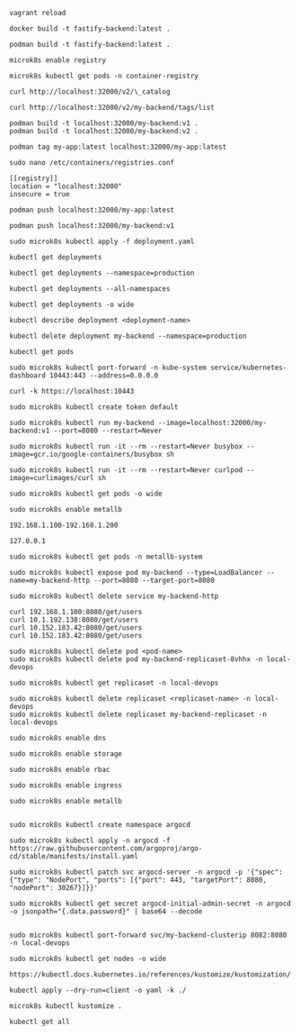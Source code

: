 <!-- reload the vagrant after change in vagrant file -->

```console
vagrant reload
```

```console
docker build -t fastify-backend:latest .
```

```console
podman build -t fastify-backend:latest .
```

<!-- To enable to local registry of docker images -->

```console
microk8s enable registry
```

<!-- To verify the registry -->

```console
microk8s kubectl get pods -n container-registry
```

```console
curl http://localhost:32000/v2/\_catalog
```

<!-- List down all the tags -->

```console
curl http://localhost:32000/v2/my-backend/tags/list
```

<!-- build docker image with podman that will use local registry -->

```console
podman build -t localhost:32000/my-backend:v1 .
podman build -t localhost:32000/my-backend:v2 .
```

<!-- if you have alread image that you need to push on local registry change the tag name -->

```console
podman tag my-app:latest localhost:32000/my-app:latest
```

<!-- change the registries of the podman because it is using https instead of http -->

```console
sudo nano /etc/containers/registries.conf
```

<!-- add -->

```
[[registry]]
location = "localhost:32000"
insecure = true
```

<!-- push the image on registry -->

```console
podman push localhost:32000/my-app:latest
```

```console
podman push localhost:32000/my-backend:v1
```

<!-- To apply deployment file -->

```console
sudo microk8s kubectl apply -f deployment.yaml
```

```console
kubectl get deployments
```

```console
kubectl get deployments --namespace=production
```

```console
kubectl get deployments --all-namespaces
```

```console
kubectl get deployments -o wide
```

```console
kubectl describe deployment <deployment-name>
```

```console
kubectl delete deployment my-backend --namespace=production
```

```console
kubectl get pods
```

<!-- port forward the kubernetes dashboard -->

```console
sudo microk8s kubectl port-forward -n kube-system service/kubernetes-dashboard 10443:443 --address=0.0.0.0
```

<!-- access kubernetes dashboard via curl -->

```console
curl -k https://localhost:10443
```

<!-- To create a token to kubernetes dashboards -->

```console
sudo microk8s kubectl create token default
```

<!-- POD Creation -->

```console
sudo microk8s kubectl run my-backend --image=localhost:32000/my-backend:v1 --port=8080 --restart=Never

```

<!-- POD Debug using BusyBox/curlpod -->

```console
sudo microk8s kubectl run -it --rm --restart=Never busybox --image=gcr.io/google-containers/busybox sh

sudo microk8s kubectl run -it --rm --restart=Never curlpod --image=curlimages/curl sh
```

<!-- GET POD with IP Address -->

```console
sudo microk8s kubectl get pods -o wide
```

<!-- Enable Load Balancer In Microk8s -->

```console
sudo microk8s enable metallb
```

<!-- provide IP Address range -->

```console
192.168.1.100-192.168.1.200

127.0.0.1
```

<!-- Verify MetaLB -->

```console
sudo microk8s kubectl get pods -n metallb-system
```

<!-- Expose pod to load balancer service -->

```console
sudo microk8s kubectl expose pod my-backend --type=LoadBalancer --name=my-backend-http --port=8080 --target-port=8080
```

<!-- Delete service -->

```console
sudo microk8s kubectl delete service my-backend-http
```

<!-- Access the service using external IP address -->

```console
curl 192.168.1.100:8080/get/users
curl 10.1.192.138:8080/get/users
curl 10.152.183.42:8080/get/users
curl 10.152.183.42:8080/get/users
```

<!-- Delete Pod -->

```console
sudo microk8s kubectl delete pod <pod-name>
sudo microk8s kubectl delete pod my-backend-replicaset-8vhhx -n local-devops
```

<!-- Get Replicaset -->

```console
sudo microk8s kubectl get replicaset -n local-devops
```

<!-- Delete Replicasets -->

```console
sudo microk8s kubectl delete replicaset <replicaset-name> -n local-devops
sudo microk8s kubectl delete replicaset my-backend-replicaset -n local-devops
```

<!-- Enable Services In Microk8s -->

```console
sudo microk8s enable dns

sudo microk8s enable storage

sudo microk8s enable rbac

sudo microk8s enable ingress

sudo microk8s enable metallb
```

<!-- Install Microk8s In cluster -->

```console

sudo microk8s kubectl create namespace argocd

sudo microk8s kubectl apply -n argocd -f https://raw.githubusercontent.com/argoproj/argo-cd/stable/manifests/install.yaml

sudo microk8s kubectl patch svc argocd-server -n argocd -p '{"spec": {"type": "NodePort", "ports": [{"port": 443, "targetPort": 8080, "nodePort": 30267}]}}'

sudo microk8s kubectl get secret argocd-initial-admin-secret -n argocd -o jsonpath="{.data.password}" | base64 --decode


```

<!-- Port forward service -->

```console
sudo microk8s kubectl port-forward svc/my-backend-clusterip 8082:8080 -n local-devops
```

<!-- To get the IP Of Node -->

```console
sudo microk8s kubectl get nodes -o wide
```

<!-- Refer Kustomization -->

```url
https://kubectl.docs.kubernetes.io/references/kustomize/kustomization/
```

```
kubectl apply --dry-run=client -o yaml -k ./
```

<!-- Verify the changes in kustomize -->

```
microk8s kubectl kustomize .
```

<!-- Gell All resources -->

```
kubectl get all
```
